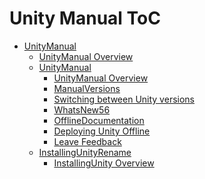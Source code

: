 Unity Manual ToC
================
 - [UnityManual]()
	 - [UnityManual Overview](UnityManual.md)
	 - [UnityManual]()
		 - [UnityManual Overview](UnityManual_1.md)
		 - [ManualVersions](ManualVersions.md)
		 - [Switching between Unity versions](SwitchingDocumentationVersions.md)
		 - [WhatsNew56](WhatsNew56.md)
		 - [OfflineDocumentation](OfflineDocumentation.md)
		 - [Deploying Unity Offline](DeployingUnityOffline.md)
		 - [Leave Feedback](LeaveFeedback.md)
	 - [InstallingUnityRename]()
		 - [InstallingUnity Overview](InstallingUnity.md)


